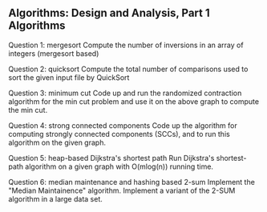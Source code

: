 Algorithms: Design and Analysis, Part 1 Algorithms 
-------------------------------------------------------
Question 1: mergesort
Compute the number of inversions in an array of integers
(mergesort based)

Question 2: quicksort
Compute the total number of comparisons used to sort the given input file by QuickSort

Question 3: minimum cut
Code up and run the randomized contraction algorithm for the min cut problem and use it on the above graph to compute the min cut.

Question 4: strong connected components
Code up the algorithm for computing strongly connected components (SCCs), and to run this algorithm on the given graph. 

Question 5: heap-based Dijkstra's shortest path
Run Dijkstra's shortest-path algorithm on a given graph with O(mlog(n)) running time.

Question 6: median maintenance and hashing based 2-sum
Implement the "Median Maintainence" algorithm.
Implement a variant of the 2-SUM algorithm in a large data set.